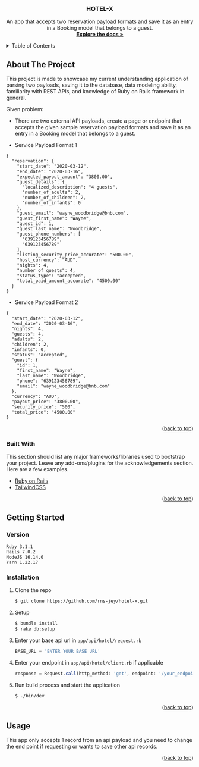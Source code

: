 <!-- PROJECT LOGO -->
<br />
<div align="center">
  <h3 align="center">HOTEL-X</h3>

  <p align="center">
    An app that accepts two reservation payload formats and save it as an entry in a Booking model that belongs to a
guest.
    <br />
    <a href="https://github.com/rns-jey/hotel-x"><strong>Explore the docs »</strong></a>
  </p>
</div>

<!-- TABLE OF CONTENTS -->
<details>
  <summary>Table of Contents</summary>
  <ol>
    <li>
      <a href="#about-the-project">About The Project</a>
      <ul>
        <li><a href="#built-with">Built With</a></li>
      </ul>
    </li>
    <li>
      <a href="#getting-started">Getting Started</a>
      <ul>
        <li><a href="#prerequisites">Prerequisites</a></li>
        <li><a href="#installation">Installation</a></li>
      </ul>
    </li>
    <li><a href="#usage">Usage</a></li>
  </ol>
</details>


<!-- ABOUT THE PROJECT -->
## About The Project

This project is made to showcase my current understanding application of parsing two payloads, saving it to the database, data modeling ability, familiarity with REST
APIs, and knowledge of Ruby on Rails framework in general.

Given problem:
* There are two external API payloads, create a page or endpoint that accepts the
given sample reservation payload formats and save it as an entry in a Booking model that belongs to a
guest.

* Service Payload Format 1
```
{
  "reservation": {
    "start_date": "2020-03-12",
    "end_date": "2020-03-16",
    "expected_payout_amount": "3800.00",
    "guest_details": {
      "localized_description": "4 guests",
      "number_of_adults": 2,
      "number_of_children": 2,
      "number_of_infants": 0
    },
    "guest_email": "wayne_woodbridge@bnb.com",
    "guest_first_name": "Wayne",
    "guest_id": 1,
    "guest_last_name": "Woodbridge",
    "guest_phone_numbers": [
      "639123456789",
      "639123456789"
    ],
    "listing_security_price_accurate": "500.00",
    "host_currency": "AUD",
    "nights": 4,
    "number_of_guests": 4,
    "status_type": "accepted",
    "total_paid_amount_accurate": "4500.00"
  }
}
```
* Service Payload Format 2
```
{
  "start_date": "2020-03-12",
  "end_date": "2020-03-16",
  "nights": 4,
  "guests": 4,
  "adults": 2,
  "children": 2,
  "infants": 0,
  "status": "accepted",
  "guest": {
    "id": 1,
    "first_name": "Wayne",
    "last_name": "Woodbridge",
    "phone": "639123456789",
    "email": "wayne_woodbridge@bnb.com"
  },
  "currency": "AUD",
  "payout_price": "3800.00",
  "security_price": "500",
  "total_price": "4500.00"
}
```


<p align="right">(<a href="#top">back to top</a>)</p>



### Built With

This section should list any major frameworks/libraries used to bootstrap your project. Leave any add-ons/plugins for the acknowledgements section. Here are a few examples.

* [Ruby on Rails](https://rubyonrails.org/)
* [TailwindCSS](https://tailwindcss.com/)

<p align="right">(<a href="#top">back to top</a>)</p>


<!-- GETTING STARTED -->
## Getting Started

### Version

  ```
  Ruby 3.1.1
  Rails 7.0.2
  NodeJS 16.14.0
  Yarn 1.22.17
  ```

### Installation

1. Clone the repo
   ```sh
   $ git clone https://github.com/rns-jey/hotel-x.git
   ```
2. Setup
   ```sh
   $ bundle install
   $ rake db:setup
   ```
3. Enter your base api url in `app/api/hotel/request.rb`
   ```js
   BASE_URL = 'ENTER YOUR BASE URL'
   ```
4. Enter your endpoint in `app/api/hotel/client.rb` if applicable
   ```js
   response = Request.call(http_method: 'get', endpoint: '/your_endpoint_here')
   ```
5. Run build process and start the application
   ```sh
   $ ./bin/dev
   ```

<p align="right">(<a href="#top">back to top</a>)</p>



<!-- USAGE EXAMPLES -->
## Usage

This app only accepts 1 record from an api payload and you need to change the end point if requesting or wants to save other api records.

<p align="right">(<a href="#top">back to top</a>)</p>
